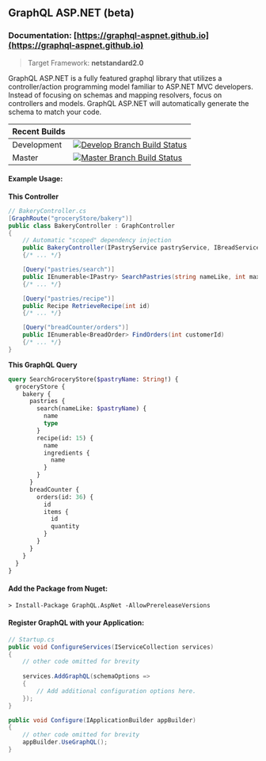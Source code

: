 ## GraphQL ASP.NET (beta)

### Documentation: [https://graphql-aspnet.github.io](https://graphql-aspnet.github.io)

> Target Framework: **netstandard2.0**

GraphQL ASP.NET is a fully featured graphql library that utilizes a controller/action programming model familiar to ASP.NET MVC developers. Instead of focusing on schemas and mapping resolvers, focus on controllers and models. GraphQL ASP.NET will automatically generate the schema to match your code.

|Recent Builds | |
|--|-|
|Development | [![Develop Branch Build Status](https://dev.azure.com/graphqlaspnet/GraphQL%20ASP.NET/_apis/build/status/CI%20%26%20Deployment%20Build?branchName=develop)](https://dev.azure.com/graphqlaspnet/GraphQL%20ASP.NET/_build/latest?definitionId=4&branchName=develop)|
|Master | [![Master Branch Build Status](https://dev.azure.com/graphqlaspnet/GraphQL%20ASP.NET/_apis/build/status/CI%20%26%20Deployment%20Build?branchName=master)](https://dev.azure.com/graphqlaspnet/GraphQL%20ASP.NET/_build/latest?definitionId=4&branchName=master)|

#### Example Usage:

**This Controller**

```csharp
// BakeryController.cs
[GraphRoute("groceryStore/bakery")]
public class BakeryController : GraphController
{
    // Automatic "scoped" dependency injection
    public BakeryController(IPastryService pastryService, IBreadService breadService)
    {/* ... */}

    [Query("pastries/search")]
    public IEnumerable<IPastry> SearchPastries(string nameLike, int maxResults = 50)
    {/* ... */}

    [Query("pastries/recipe")]
    public Recipe RetrieveRecipe(int id)
    {/* ... */}

    [Query("breadCounter/orders")]
    public IEnumerable<BreadOrder> FindOrders(int customerId)
    {/* ... */}
}
```

**This GraphQL Query**

```graphql
query SearchGroceryStore($pastryName: String!) {
  groceryStore {
    bakery {
      pastries {
        search(nameLike: $pastryName) {
          name
          type
        }
        recipe(id: 15) {
          name
          ingredients {
            name
          }
        }
      }
      breadCounter {
        orders(id: 36) {
          id
          items {
            id
            quantity
          }
        }
      }
    }
  }
}
```

#### Add the Package from Nuget:
```
> Install-Package GraphQL.AspNet -AllowPrereleaseVersions
```

#### Register GraphQL with your Application:

```csharp
// Startup.cs
public void ConfigureServices(IServiceCollection services)
{
    // other code omitted for brevity
    
    services.AddGraphQL(schemaOptions =>
    {
        // Add additional configuration options here.
    });
}

public void Configure(IApplicationBuilder appBuilder)
{
    // other code omitted for brevity
    appBuilder.UseGraphQL();
}
```
